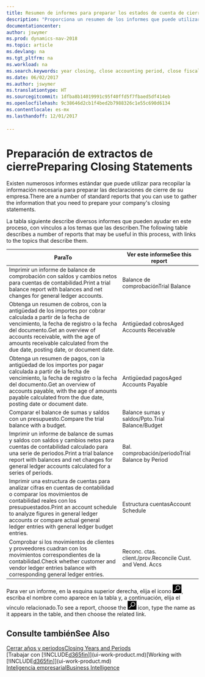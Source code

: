 ```yaml
---
title: Resumen de informes para preparar los estados de cuenta de cierre
description: "Proporciona un resumen de los informes que puede utilizar para recopilar la información necesaria para preparar los extractos de cierre de su empresa cuando cierre el ejercicio."
documentationcenter: 
author: jswymer
ms.prod: dynamics-nav-2018
ms.topic: article
ms.devlang: na
ms.tgt_pltfrm: na
ms.workload: na
ms.search.keywords: year closing, close accounting period, close fiscal year, aging, creditor payments, vendor payments, assets, liabilities, equity, analysis, reporting, financial report, business intelligence, BI, Power Bi, KPI
ms.date: 06/02/2017
ms.author: jswymer
ms.translationtype: HT
ms.sourcegitcommit: 1dfba8b14019991c95f40ffd5f7fbaed5df414eb
ms.openlocfilehash: 9c38646d2cb1f4bed2b7988326c1e55c690d6134
ms.contentlocale: es-mx
ms.lasthandoff: 12/01/2017

---
```

# <a name="preparing-closing-statements"></a><span data-ttu-id="326a8-103">Preparación de extractos de cierre</span><span class="sxs-lookup"><span data-stu-id="326a8-103">Preparing Closing Statements</span></span>
<span data-ttu-id="326a8-104">Existen numerosos informes estándar que puede utilizar para recopilar la información necesaria para preparar las declaraciones de cierre de su empresa.</span><span class="sxs-lookup"><span data-stu-id="326a8-104">There are a number of standard reports that you can use to gather the information that you need to prepare your company's closing statements.</span></span>

<span data-ttu-id="326a8-105">La tabla siguiente describe diversos informes que pueden ayudar en este proceso, con vínculos a los temas que las describen.</span><span class="sxs-lookup"><span data-stu-id="326a8-105">The following table describes a number of reports that may be useful in this process, with links to the topics that describe them.</span></span>

| <span data-ttu-id="326a8-106">Para</span><span class="sxs-lookup"><span data-stu-id="326a8-106">To</span></span> | <span data-ttu-id="326a8-107">Ver este informe</span><span class="sxs-lookup"><span data-stu-id="326a8-107">See this report</span></span> |
| --- | --- |
| <span data-ttu-id="326a8-108">Imprimir un informe de balance de comprobación con saldos y cambios netos para cuentas de contabilidad.</span><span class="sxs-lookup"><span data-stu-id="326a8-108">Print a trial balance report with balances and net changes for general ledger accounts.</span></span> |<span data-ttu-id="326a8-109">Balance de comprobación</span><span class="sxs-lookup"><span data-stu-id="326a8-109">Trial Balance</span></span> |
| <span data-ttu-id="326a8-110">Obtenga un resumen de cobros, con la antigüedad de los importes por cobrar calculada a partir de la fecha de vencimiento, la fecha de registro o la fecha del documento.</span><span class="sxs-lookup"><span data-stu-id="326a8-110">Get an overview of accounts receivable, with the age of amounts receivable calculated from the due date, posting date, or document date.</span></span> |<span data-ttu-id="326a8-111">Antigüedad cobros</span><span class="sxs-lookup"><span data-stu-id="326a8-111">Aged Accounts Receivable</span></span> |
| <span data-ttu-id="326a8-112">Obtenga un resumen de pagos, con la antigüedad de los importes por pagar calculada a partir de la fecha de vencimiento, la fecha de registro o la fecha del documento.</span><span class="sxs-lookup"><span data-stu-id="326a8-112">Get an overview of accounts payable, with the age of amounts payable calculated from the due date, posting date or document date.</span></span> |<span data-ttu-id="326a8-113">Antigüedad pagos</span><span class="sxs-lookup"><span data-stu-id="326a8-113">Aged Accounts Payable</span></span> |
| <span data-ttu-id="326a8-114">Comparar el balance de sumas y saldos con un presupuesto.</span><span class="sxs-lookup"><span data-stu-id="326a8-114">Compare the trial balance with a budget.</span></span> |<span data-ttu-id="326a8-115">Balance sumas y saldos/Ppto.</span><span class="sxs-lookup"><span data-stu-id="326a8-115">Trial Balance/Budget</span></span> |
| <span data-ttu-id="326a8-116">Imprimir un informe de balance de sumas y saldos con saldos y cambios netos para cuentas de contabilidad calculado para una serie de periodos.</span><span class="sxs-lookup"><span data-stu-id="326a8-116">Print a trial balance report with balances and net changes for general ledger accounts calculated for a series of periods.</span></span> |<span data-ttu-id="326a8-117">Bal. comprobación/periodo</span><span class="sxs-lookup"><span data-stu-id="326a8-117">Trial Balance by Period</span></span> |
| <span data-ttu-id="326a8-118">Imprimir una estructura de cuentas para analizar cifras en cuentas de contabilidad o comparar los movimientos de contabilidad reales con los presupuestados.</span><span class="sxs-lookup"><span data-stu-id="326a8-118">Print an account schedule to analyze figures in general ledger accounts or compare actual general ledger entries with general ledger budget entries.</span></span> |<span data-ttu-id="326a8-119">Estructura cuentas</span><span class="sxs-lookup"><span data-stu-id="326a8-119">Account Schedule</span></span> |
| <span data-ttu-id="326a8-120">Comprobar si los movimientos de clientes y proveedores cuadran con los movimientos correspondientes de la contabilidad.</span><span class="sxs-lookup"><span data-stu-id="326a8-120">Check whether customer and vendor ledger entries balance with corresponding general ledger entries.</span></span> |<span data-ttu-id="326a8-121">Reconc. ctas. client./prov.</span><span class="sxs-lookup"><span data-stu-id="326a8-121">Reconcile Cust. and Vend. Accs</span></span> |

<span data-ttu-id="326a8-122">Para ver un informe, en la esquina superior derecha, elija el icono ![Buscar página o informe](media/ui-search/search_small.png "icono Buscar página o informe"), escriba el nombre como aparece en la tabla y, a continuación, elija el vínculo relacionado.</span><span class="sxs-lookup"><span data-stu-id="326a8-122">To see a report, choose the ![Search for Page or Report](media/ui-search/search_small.png "Search for Page or Report icon") icon, type the name as it appears in the table, and then choose the related link.</span></span>

## <a name="see-also"></a><span data-ttu-id="326a8-123">Consulte también</span><span class="sxs-lookup"><span data-stu-id="326a8-123">See Also</span></span>
[<span data-ttu-id="326a8-124">Cerrar años y periodos</span><span class="sxs-lookup"><span data-stu-id="326a8-124">Closing Years and Periods</span></span>](year-close-years-periods.md)  
<span data-ttu-id="326a8-125">[Trabajar con [!INCLUDE[d365fin](includes/d365fin_md.md)]](ui-work-product.md)</span><span class="sxs-lookup"><span data-stu-id="326a8-125">[Working with [!INCLUDE[d365fin](includes/d365fin_md.md)]](ui-work-product.md)</span></span>  
[<span data-ttu-id="326a8-126">Inteligencia empresarial</span><span class="sxs-lookup"><span data-stu-id="326a8-126">Business Intelligence</span></span>](bi.md)

